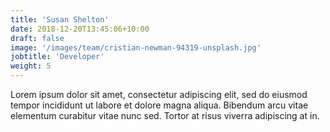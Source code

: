 ```yaml
---
title: 'Susan Shelton'
date: 2018-12-20T13:45:06+10:00
draft: false
image: '/images/team/cristian-newman-94319-unsplash.jpg'
jobtitle: 'Developer'
weight: 5
---
```


Lorem ipsum dolor sit amet, consectetur adipiscing elit, sed do eiusmod tempor incididunt ut labore et dolore magna aliqua. Bibendum arcu vitae elementum curabitur vitae nunc sed. Tortor at risus viverra adipiscing at in.
